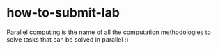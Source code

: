 # how-to-submit-lab

Parallel computing is the name of all the computation methodologies to solve tasks that can be solved in parallel :)


